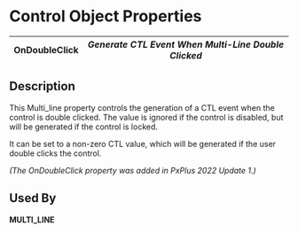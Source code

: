 # Control Object Properties

**OnDoubleClick** |  **_Generate CTL Event When Multi-Line Double Clicked_**  
---|---  
  
## Description

This Multi_line property controls the generation of a CTL event when the control is double clicked. The value is ignored if the control is disabled, but will be generated if the control is locked.

It can be set to a non-zero CTL value, which will be generated if the user double clicks the control.

_(The OnDoubleClick property was added in PxPlus 2022 Update 1.)_

## Used By

**MULTI_LINE**
